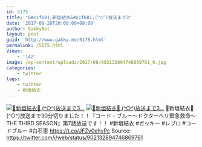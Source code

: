 ```yaml
---
id: 5175
title: "&#x1f681;新垣結衣&#x1f681;(^○^)放送まで3"
date: '2017-08-28T20:00:09+08:00'
author: GakkyBot
layout: post
guid: 'http://www.gakky.me/5175.html'
permalink: /5175.html
Views:
    - '142'
image: /wp-content/uploads/2017/08/902132894746869761_0.jpg
categories:
    - twitter
tags:
    - twitter
    - 新垣结衣
---
```


[![🚁新垣結衣🚁
(^○^)放送まで3...](http://www.yui-aragaki.org/wp-content/uploads/2017/08/902132894746869761_0.jpg)](http://www.yui-aragaki.org/wp-content/uploads/2017/08/902132894746869761_0.jpg)
[![🚁新垣結衣🚁
(^○^)放送まで3...](http://www.yui-aragaki.org/wp-content/uploads/2017/08/902132894746869761_1.jpg)](http://www.yui-aragaki.org/wp-content/uploads/2017/08/902132894746869761_1.jpg)
🚁新垣結衣🚁
(^○^)放送まで30分切りました！！『コード・ブルー～ドクターヘリ緊急救命～THE THIRD SEASON』第7話放送です！！
\#新垣結衣 #ガッキー #レプロ #コードブルー #白石恵 https://t.co/JFZv0ehvPc
Source: <https://twitter.com/i/web/status/902132894746869761>
